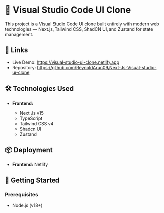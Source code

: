 # 🚀 Visual Studio Code UI Clone

This project is a Visual Studio Code UI clone built entirely with modern web technologies — Next.js, Tailwind CSS, ShadCN UI, and Zustand for state management.

## 🔗 Links

- Live Demo: https://visual-studio-ui-clone.netlify.app
- Repository: https://github.com/ReynoldArun09/Next-Js-Visual-studio-ui-clone

## 🛠️ Technologies Used

- **Frontend:**

  - Next Js v15
  - TypeScript
  - Tailwind CSS v4
  - Shadcn UI
  - Zustand

## 📦 Deployment

- **Frontend:** Netlify

## 🚀 Getting Started

### Prerequisites

- Node.js (v18+)

